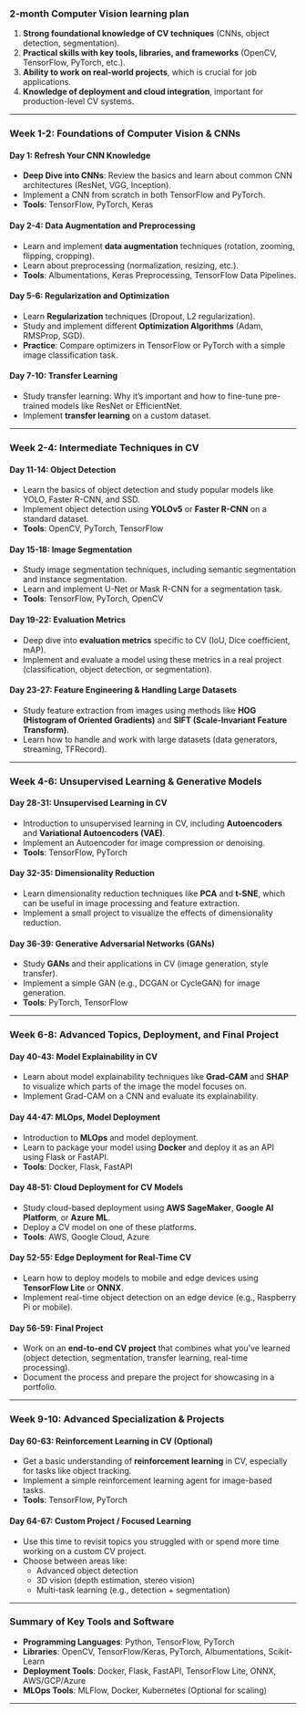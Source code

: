 ### 2-month Computer Vision learning plan

1. **Strong foundational knowledge of CV techniques** (CNNs, object detection, segmentation).
2. **Practical skills with key tools, libraries, and frameworks** (OpenCV, TensorFlow, PyTorch, etc.).
3. **Ability to work on real-world projects**, which is crucial for job applications.
4. **Knowledge of deployment and cloud integration**, important for production-level CV systems.

---

### Week 1-2: **Foundations of Computer Vision & CNNs**

#### **Day 1: Refresh Your CNN Knowledge**
- **Deep Dive into CNNs**: Review the basics and learn about common CNN architectures (ResNet, VGG, Inception).
- Implement a CNN from scratch in both TensorFlow and PyTorch.
- **Tools**: TensorFlow, PyTorch, Keras

#### **Day 2-4: Data Augmentation and Preprocessing**
- Learn and implement **data augmentation** techniques (rotation, zooming, flipping, cropping).
- Learn about preprocessing (normalization, resizing, etc.).
- **Tools**: Albumentations, Keras Preprocessing, TensorFlow Data Pipelines.

#### **Day 5-6: Regularization and Optimization**
- Learn **Regularization** techniques (Dropout, L2 regularization).
- Study and implement different **Optimization Algorithms** (Adam, RMSProp, SGD).
- **Practice**: Compare optimizers in TensorFlow or PyTorch with a simple image classification task.

#### **Day 7-10: Transfer Learning**
- Study transfer learning: Why it’s important and how to fine-tune pre-trained models like ResNet or EfficientNet.
- Implement **transfer learning** on a custom dataset.

---

### Week 2-4: **Intermediate Techniques in CV**

#### **Day 11-14: Object Detection**
- Learn the basics of object detection and study popular models like YOLO, Faster R-CNN, and SSD.
- Implement object detection using **YOLOv5** or **Faster R-CNN** on a standard dataset.
- **Tools**: OpenCV, PyTorch, TensorFlow

#### **Day 15-18: Image Segmentation**
- Study image segmentation techniques, including semantic segmentation and instance segmentation.
- Learn and implement U-Net or Mask R-CNN for a segmentation task.
- **Tools**: TensorFlow, PyTorch, OpenCV

#### **Day 19-22: Evaluation Metrics**
- Deep dive into **evaluation metrics** specific to CV (IoU, Dice coefficient, mAP).
- Implement and evaluate a model using these metrics in a real project (classification, object detection, or segmentation).

#### **Day 23-27: Feature Engineering & Handling Large Datasets**
- Study feature extraction from images using methods like **HOG (Histogram of Oriented Gradients)** and **SIFT (Scale-Invariant Feature Transform)**.
- Learn how to handle and work with large datasets (data generators, streaming, TFRecord).

---

### Week 4-6: **Unsupervised Learning & Generative Models**

#### **Day 28-31: Unsupervised Learning in CV**
- Introduction to unsupervised learning in CV, including **Autoencoders** and **Variational Autoencoders (VAE)**.
- Implement an Autoencoder for image compression or denoising.
- **Tools**: TensorFlow, PyTorch

#### **Day 32-35: Dimensionality Reduction**
- Learn dimensionality reduction techniques like **PCA** and **t-SNE**, which can be useful in image processing and feature extraction.
- Implement a small project to visualize the effects of dimensionality reduction.

#### **Day 36-39: Generative Adversarial Networks (GANs)**
- Study **GANs** and their applications in CV (image generation, style transfer).
- Implement a simple GAN (e.g., DCGAN or CycleGAN) for image generation.
- **Tools**: PyTorch, TensorFlow

---

### Week 6-8: **Advanced Topics, Deployment, and Final Project**

#### **Day 40-43: Model Explainability in CV**
- Learn about model explainability techniques like **Grad-CAM** and **SHAP** to visualize which parts of the image the model focuses on.
- Implement Grad-CAM on a CNN and evaluate its explainability.

#### **Day 44-47: MLOps, Model Deployment**
- Introduction to **MLOps** and model deployment.
- Learn to package your model using **Docker** and deploy it as an API using Flask or FastAPI.
- **Tools**: Docker, Flask, FastAPI

#### **Day 48-51: Cloud Deployment for CV Models**
- Study cloud-based deployment using **AWS SageMaker**, **Google AI Platform**, or **Azure ML**.
- Deploy a CV model on one of these platforms.
- **Tools**: AWS, Google Cloud, Azure

#### **Day 52-55: Edge Deployment for Real-Time CV**
- Learn how to deploy models to mobile and edge devices using **TensorFlow Lite** or **ONNX**.
- Implement real-time object detection on an edge device (e.g., Raspberry Pi or mobile).

#### **Day 56-59: Final Project**
- Work on an **end-to-end CV project** that combines what you’ve learned (object detection, segmentation, transfer learning, real-time processing).
- Document the process and prepare the project for showcasing in a portfolio.

---

### Week 9-10: **Advanced Specialization & Projects**

#### **Day 60-63: Reinforcement Learning in CV (Optional)**
- Get a basic understanding of **reinforcement learning** in CV, especially for tasks like object tracking.
- Implement a simple reinforcement learning agent for image-based tasks.
- **Tools**: TensorFlow, PyTorch

#### **Day 64-67: Custom Project / Focused Learning**
- Use this time to revisit topics you struggled with or spend more time working on a custom CV project.
- Choose between areas like:
  - Advanced object detection
  - 3D vision (depth estimation, stereo vision)
  - Multi-task learning (e.g., detection + segmentation)

---

### Summary of Key Tools and Software
- **Programming Languages**: Python, TensorFlow, PyTorch
- **Libraries**: OpenCV, TensorFlow/Keras, PyTorch, Albumentations, Scikit-Learn
- **Deployment Tools**: Docker, Flask, FastAPI, TensorFlow Lite, ONNX, AWS/GCP/Azure
- **MLOps Tools**: MLFlow, Docker, Kubernetes (Optional for scaling)

---
